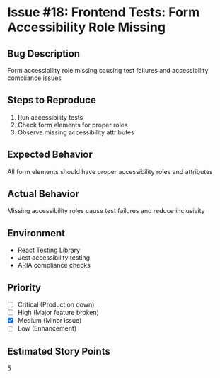 # Issue #18: Frontend Tests: Form Accessibility Role Missing

## Bug Description
Form accessibility role missing causing test failures and accessibility compliance issues

## Steps to Reproduce
1. Run accessibility tests
2. Check form elements for proper roles
3. Observe missing accessibility attributes

## Expected Behavior
All form elements should have proper accessibility roles and attributes

## Actual Behavior
Missing accessibility roles cause test failures and reduce inclusivity

## Environment
- React Testing Library
- Jest accessibility testing
- ARIA compliance checks

## Priority
- [ ] Critical (Production down)
- [ ] High (Major feature broken)
- [x] Medium (Minor issue)
- [ ] Low (Enhancement)

## Estimated Story Points
5